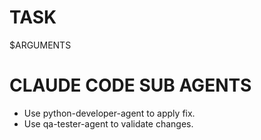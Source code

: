 # TASK
$ARGUMENTS

# CLAUDE CODE SUB AGENTS
- Use python-developer-agent to apply fix.
- Use qa-tester-agent  to validate changes.